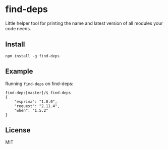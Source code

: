 # find-deps

Little helper tool for printing the name and latest version of all modules your code needs.

## Install

    npm install -g find-deps

## Example

Running `find-deps` on find-deps:

    find-deps[master]/$ find-deps
    {
        "esprima": "1.0.0",
        "request": "2.11.4",
        "when": "1.5.2"
    }

## License
MIT